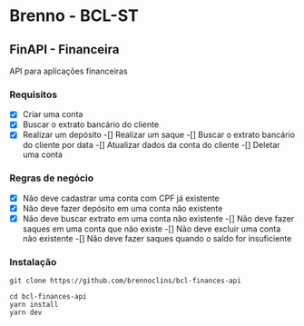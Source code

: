 # Brenno - BCL-ST

## FinAPI - Financeira

API para aplicações financeiras

### Requisitos

-[x] Criar uma conta
-[x] Buscar o extrato bancário do cliente
-[x] Realizar um depósito
-[] Realizar um saque
-[] Buscar o extrato bancário do cliente por data
-[] Atualizar dados da conta do cliente
-[] Deletar uma conta

### Regras de negócio

-[x] Não deve cadastrar uma conta com CPF já existente
-[x] Não deve fazer depósito em uma conta não existente
-[x] Não deve buscar extrato em uma conta não existente
-[] Não deve fazer saques em uma conta que não existe
-[] Não deve excluir uma conta não existente
-[] Não deve fazer saques quando o saldo for insuficiente

### Instalação

```
git clone https://github.com/brennoclins/bcl-finances-api

cd bcl-finances-api
yarn install
yarn dev
```